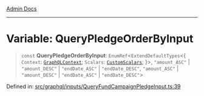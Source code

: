 [Admin Docs](/)

***

# Variable: QueryPledgeOrderByInput

> `const` **QueryPledgeOrderByInput**: `EnumRef`\<`ExtendDefaultTypes`\<\{ `Context`: [`GraphQLContext`](../../../context/type-aliases/GraphQLContext.md); `Scalars`: [`CustomScalars`](../../../scalars/type-aliases/CustomScalars.md); \}\>, `"amount_ASC"` \| `"amount_DESC"` \| `"endDate_ASC"` \| `"endDate_DESC"`, `"amount_ASC"` \| `"amount_DESC"` \| `"endDate_ASC"` \| `"endDate_DESC"`\>

Defined in: [src/graphql/inputs/QueryFundCampaignPledgeInput.ts:39](https://github.com/gautam-divyanshu/talawa-api/blob/441b833d91882cfef7272c118419933afe47f7b6/src/graphql/inputs/QueryFundCampaignPledgeInput.ts#L39)
